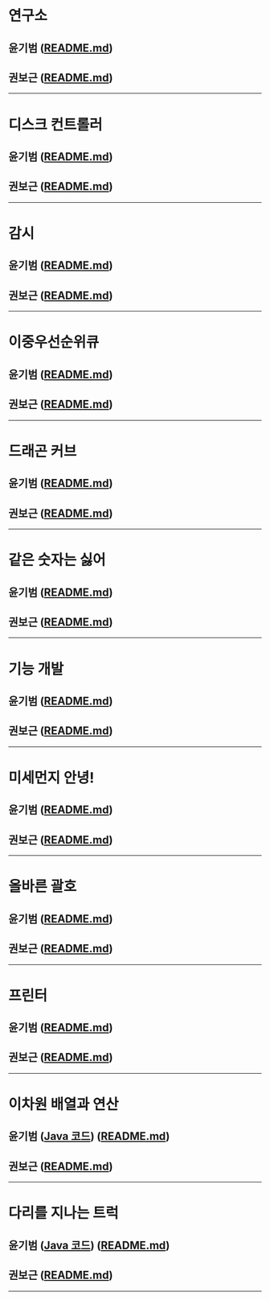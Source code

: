 # 연구소
## 윤기범 ([README.md](src/연구소_윤기범.md))
## 권보근 ([README.md](src/연구소_권보근.md))
<hr>

# 디스크 컨트롤러
## 윤기범 ([README.md](src/디스크컨트롤러_윤기범.md))
## 권보근 ([README.md](src/디스크컨트롤러_권보근.md))
<hr>

# 감시
## 윤기범 ([README.md](src/감시_윤기범.md))
## 권보근 ([README.md](src/감시_권보근.md))
<hr>

# 이중우선순위큐
## 윤기범 ([README.md](src/이중우선순위큐_윤기범.md))
## 권보근 ([README.md](src/이중우선순위큐_권보근.md))
<hr>

# 드래곤 커브
## 윤기범 ([README.md](src/드래곤커브_윤기범.md))
## 권보근 ([README.md](src/드래곤커브_권보근.md))
<hr>

# 같은 숫자는 싫어
## 윤기범 ([README.md](src/같은숫자는싫어_윤기범.md))
## 권보근 ([README.md](src/같은숫자는싫어_권보근.md))
<hr>

# 기능 개발
## 윤기범 ([README.md](src/기능개발_.md))
## 권보근 ([README.md](src/기능개발_권보근.md))
<hr>

# 미세먼지 안녕!
## 윤기범 ([README.md](src/미세먼지안녕_윤기범.md))
## 권보근 ([README.md](src/미세먼지안녕_권보근.md))
<hr>

# 올바른 괄호
## 윤기범 ([README.md](src/올바른괄호_윤기범.md))
## 권보근 ([README.md](src/올바른괄호_권보근.md))
<hr>

# 프린터
## 윤기범 ([README.md](src/프린터_윤기범.md))
## 권보근 ([README.md](src/프린터_권보근.md))
<hr>

# 이차원 배열과 연산
## 윤기범 ([Java 코드](백준_이차원배열과연산_윤기범.java)) ([README.md](src/이차원배열과연산_윤기범.md))
## 권보근 ([README.md](src/이차원배열과연산_권보근.md))
<hr>

# 다리를 지나는 트럭
## 윤기범 ([Java 코드](/백준_다리를지나는트럭_윤기범.java)) ([README.md](src/다리를지나는트럭_윤기범.md))
## 권보근 ([README.md](src/다리를지나는트럭_권보근.md))
<hr>
